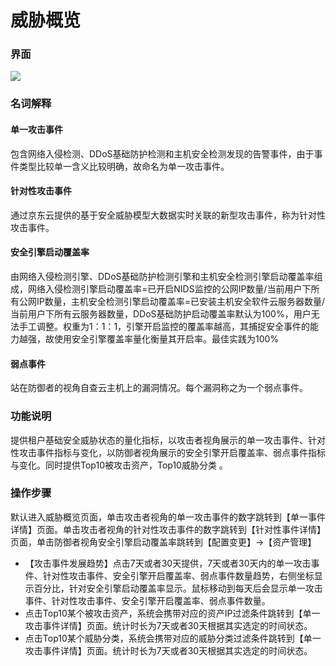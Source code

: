 # 威胁概览

### 界面

  ![](https://github.com/jdcloudcom/cn/tree/edit/image/Situational-Awareness/to-1.png)

### 名词解释

#### 单一攻击事件
包含网络入侵检测、DDoS基础防护检测和主机安全检测发现的告警事件，由于事件类型比较单一含义比较明确，故命名为单一攻击事件。

#### 针对性攻击事件
通过京东云提供的基于安全威胁模型大数据实时关联的新型攻击事件，称为针对性攻击事件。

#### 安全引擎启动覆盖率
由网络入侵检测引擎、DDoS基础防护检测引擎和主机安全检测引擎启动覆盖率组成，网络入侵检测引擎启动覆盖率=已开启NIDS监控的公网IP数量/当前用户下所有公网IP数量，主机安全检测引擎启动覆盖率=已安装主机安全软件云服务器数量/当前用户下所有云服务器数量，DDoS基础防护启动覆盖率默认为100%，用户无法手工调整。权重为1：1：1，引擎开启监控的覆盖率越高，其捕捉安全事件的能力越强，故使用安全引擎覆盖率量化衡量其开启率。最佳实践为100%

#### 弱点事件
站在防御者的视角自查云主机上的漏洞情况。每个漏洞称之为一个弱点事件。

### 功能说明
提供租户基础安全威胁状态的量化指标，以攻击者视角展示的单一攻击事件、针对性攻击事件指标与变化，以防御者视角展示的安全引擎开启覆盖率、弱点事件指标与变化。同时提供Top10被攻击资产，Top10威胁分类 。

### 操作步骤
默认进入威胁概览页面，单击攻击者视角的单一攻击事件的数字跳转到【单一事件详情】页面。单击攻击者视角的针对性攻击事件的数字跳转到【针对性事件详情】页面，单击防御者视角安全引擎启动覆盖率跳转到【配置变更】->【资产管理】 
  - 【攻击事件发展趋势】点击7天或者30天提供，7天或者30天内的单一攻击事件、针对性攻击事件、安全引擎开启覆盖率、弱点事件数量趋势，右侧坐标显示百分比，针对安全引擎启动覆盖率显示。鼠标移动到每天后会显示单一攻击事件、针对性攻击事件、安全引擎开启覆盖率、弱点事件数量。 
  - 点击Top10某个被攻击资产，系统会携带对应的资产IP过滤条件跳转到【单一攻击事件详情】页面。统计时长为7天或者30天根据其实选定的时间状态。 
  - 点击Top10某个威胁分类，系统会携带对应的威胁分类过滤条件跳转到【单一攻击事件详情】页面。统计时长为7天或者30天根据其实选定的时间状态。 
